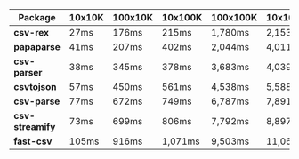 | Package | 10x10K | 100x10K | 10x100K | 100x100K | 10x1000K 
|---------|---|---|---|---|---
| **csv-rex** | 27ms | 176ms | 215ms | 1,780ms | 2,153ms 
| **papaparse** | 41ms | 207ms | 402ms | 2,044ms | 4,011ms 
| **csv-parser** | 38ms | 345ms | 378ms | 3,683ms | 4,039ms 
| **csvtojson** | 57ms | 450ms | 561ms | 4,538ms | 5,588ms 
| **csv-parse** | 77ms | 672ms | 749ms | 6,787ms | 7,891ms 
| **csv-streamify** | 73ms | 699ms | 806ms | 7,792ms | 8,897ms 
| **fast-csv** | 105ms | 916ms | 1,071ms | 9,503ms | 11,060ms 
